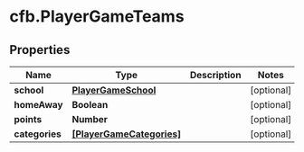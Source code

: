 # cfb.PlayerGameTeams

## Properties
Name | Type | Description | Notes
------------ | ------------- | ------------- | -------------
**school** | [**PlayerGameSchool**](PlayerGameSchool.md) |  | [optional] 
**homeAway** | **Boolean** |  | [optional] 
**points** | **Number** |  | [optional] 
**categories** | [**[PlayerGameCategories]**](PlayerGameCategories.md) |  | [optional] 


